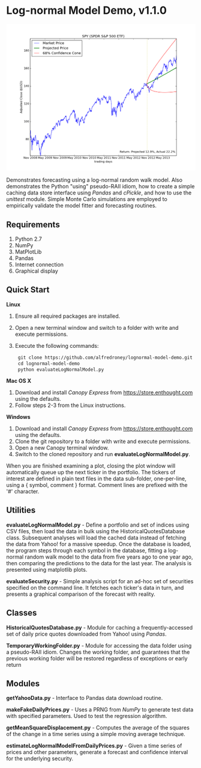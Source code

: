 Log-normal Model Demo, v1.1.0
=====================

![Plot for an ETF](https://github.com/alfredroney/lognormal-model-demo/raw/screenshots/screenshot_SPY.png)

Demonstrates forecasting using a log-normal random walk model. Also demonstrates the Python "using" pseudo-RAII idiom, how to create a simple caching data store interface using *Pandas* and *cPickle*, and how to use the *unittest* module. Simple Monte Carlo simulations are employed to empirically validate the model fitter and forecasting routines.

Requirements
------------
1. Python 2.7
1. NumPy
1. MatPlotLib
1. Pandas
1. Internet connection
1. Graphical display

Quick Start
-----------
**Linux**

1. Ensure all required packages are installed.
1. Open a new terminal window and switch to a folder with write and execute permissions.
1. Execute the following commands:
    
        git clone https://github.com/alfredroney/lognormal-model-demo.git
        cd lognormal-model-demo
        python evaluateLogNormalModel.py

**Mac OS X**

1. Download and install *Canopy Express* from https://store.enthought.com using the defaults.
1. Follow steps 2-3 from the Linux instructions.

**Windows**

1. Download and install *Canopy Express* from https://store.enthought.com using the defaults.
1. Clone the git repository to a folder with write and execute permissions.
1. Open a new Canopy terminal window.
1. Switch to the cloned repository and run **evaluateLogNormalModel.py**.

When you are finished examining a plot, closing the plot window will automatically queue up the next ticker in the portfolio. The tickers of interest are defined in plain text files in the data sub-folder, one-per-line, using a { symbol, comment } format. Comment lines are prefixed with the '#' character.

Utilities
--------

**evaluateLogNormalModel.py** - Define a portfolio and set of indices using CSV files, then load the data in bulk using the HistoricalQuotesDatabase class. Subsequent analyses will load the cached data instead of fetching the data from Yahoo! for a massive speedup. Once the database is loaded, the program steps through each symbol in the database, fitting a log-normal random walk model to the data from five years ago to one year ago, then comparing the predictions to the data for the last year. The analysis is presented using matplotlib plots.

**evaluateSecurity.py** - Simple analysis script for an ad-hoc set of securities specified on the command line. It fetches each ticker's data in turn, and presents a graphical comparison of the forecast with reality.

Classes
-------

**HistoricalQuotesDatabase.py** - Module for caching a frequently-accessed set of daily price quotes downloaded from Yahoo! using *Pandas*.

**TemporaryWorkingFolder.py** - Module for accessing the data folder using a pseudo-RAII idiom. Changes the working folder, and guarantees that the previous working folder will be restored regardless of exceptions or early return

Modules
-------

**getYahooData.py** - Interface to Pandas data download routine.

**makeFakeDailyPrices.py** - Uses a PRNG from *NumPy* to generate test data with specified parameters. Used to test the regression algorithm.

**getMeanSquareDisplacement.py** - Computes the average of the squares of the change in a time series using a simple moving average technique.

**estimateLogNormalModelFromDailyPrices.py** - Given a time series of prices and other parameters, generate a forecast and confidence interval for the underlying security.




